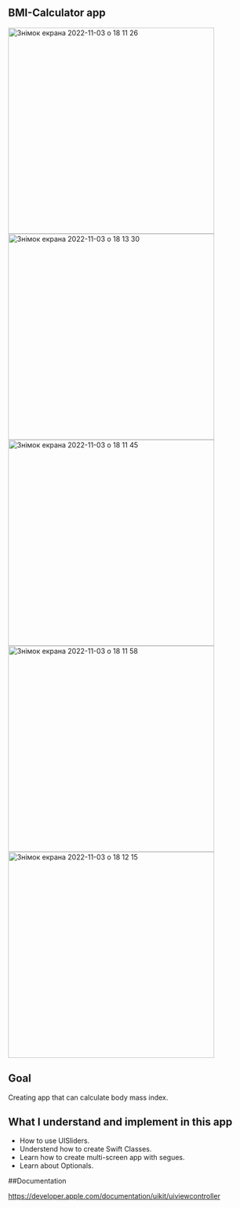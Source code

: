 ## BMI-Calculator app

<img width="420" alt="Знімок екрана 2022-11-03 о 18 11 26" src="https://user-images.githubusercontent.com/109367230/199788934-e8daac27-5fcc-4337-9bea-8e60c668ce58.png">
<img width="420" alt="Знімок екрана 2022-11-03 о 18 13 30" src="https://user-images.githubusercontent.com/109367230/199789382-217a489d-07f0-4d1e-987b-18aa69210fcf.png">
<img width="420" alt="Знімок екрана 2022-11-03 о 18 11 45" src="https://user-images.githubusercontent.com/109367230/199789016-f7db81cc-d805-4c72-af1f-2d587db34ab9.png">
<img width="420" alt="Знімок екрана 2022-11-03 о 18 11 58" src="https://user-images.githubusercontent.com/109367230/199789078-f842031e-82f2-4de0-8d77-9090fa56e043.png">
<img width="420" alt="Знімок екрана 2022-11-03 о 18 12 15" src="https://user-images.githubusercontent.com/109367230/199789127-20c0cf5c-f234-4654-b3fe-f0c2c951ea06.png">


## Goal
Creating app that can calculate body mass index.

## What I understand and implement in this app

* How to use UISliders.
* Understend how to create Swift Classes.
* Learn how to create multi-screen app with segues.
* Learn about Optionals.

##Documentation 

https://developer.apple.com/documentation/uikit/uiviewcontroller
